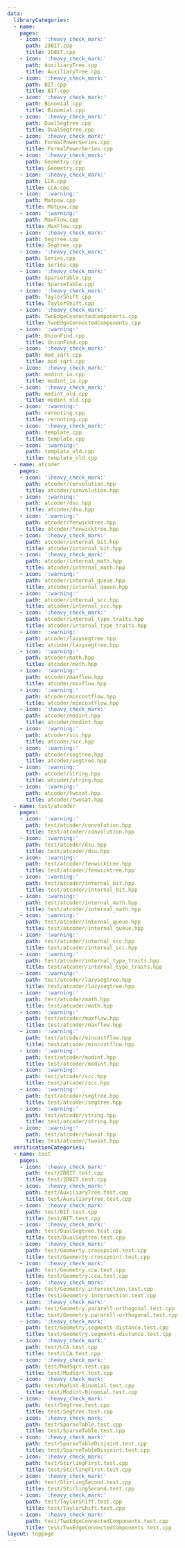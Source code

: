 ```yaml
---
data:
  libraryCategories:
  - name: .
    pages:
    - icon: ':heavy_check_mark:'
      path: 2DBIT.cpp
      title: 2DBIT.cpp
    - icon: ':heavy_check_mark:'
      path: AuxiliaryTree.cpp
      title: AuxiliaryTree.cpp
    - icon: ':heavy_check_mark:'
      path: BIT.cpp
      title: BIT.cpp
    - icon: ':heavy_check_mark:'
      path: Binomial.cpp
      title: Binomial.cpp
    - icon: ':heavy_check_mark:'
      path: DualSegtree.cpp
      title: DualSegtree.cpp
    - icon: ':heavy_check_mark:'
      path: FormalPowerSeries.cpp
      title: FormalPowerSeries.cpp
    - icon: ':heavy_check_mark:'
      path: Geometry.cpp
      title: Geometry.cpp
    - icon: ':heavy_check_mark:'
      path: LCA.cpp
      title: LCA.cpp
    - icon: ':warning:'
      path: Matpow.cpp
      title: Matpow.cpp
    - icon: ':warning:'
      path: MaxFlow.cpp
      title: MaxFlow.cpp
    - icon: ':heavy_check_mark:'
      path: Segtree.cpp
      title: Segtree.cpp
    - icon: ':heavy_check_mark:'
      path: Series.cpp
      title: Series.cpp
    - icon: ':heavy_check_mark:'
      path: SparseTable.cpp
      title: SparseTable.cpp
    - icon: ':heavy_check_mark:'
      path: TaylorShift.cpp
      title: TaylorShift.cpp
    - icon: ':heavy_check_mark:'
      path: TwoEdgeConnectedComponents.cpp
      title: TwoEdgeConnectedComponents.cpp
    - icon: ':warning:'
      path: UnionFind.cpp
      title: UnionFind.cpp
    - icon: ':heavy_check_mark:'
      path: mod_sqrt.cpp
      title: mod_sqrt.cpp
    - icon: ':heavy_check_mark:'
      path: modint_io.cpp
      title: modint_io.cpp
    - icon: ':heavy_check_mark:'
      path: modint_old.cpp
      title: modint_old.cpp
    - icon: ':warning:'
      path: rerooting.cpp
      title: rerooting.cpp
    - icon: ':heavy_check_mark:'
      path: template.cpp
      title: template.cpp
    - icon: ':warning:'
      path: template_old.cpp
      title: template_old.cpp
  - name: atcoder
    pages:
    - icon: ':heavy_check_mark:'
      path: atcoder/convolution.hpp
      title: atcoder/convolution.hpp
    - icon: ':warning:'
      path: atcoder/dsu.hpp
      title: atcoder/dsu.hpp
    - icon: ':warning:'
      path: atcoder/fenwicktree.hpp
      title: atcoder/fenwicktree.hpp
    - icon: ':heavy_check_mark:'
      path: atcoder/internal_bit.hpp
      title: atcoder/internal_bit.hpp
    - icon: ':heavy_check_mark:'
      path: atcoder/internal_math.hpp
      title: atcoder/internal_math.hpp
    - icon: ':warning:'
      path: atcoder/internal_queue.hpp
      title: atcoder/internal_queue.hpp
    - icon: ':warning:'
      path: atcoder/internal_scc.hpp
      title: atcoder/internal_scc.hpp
    - icon: ':heavy_check_mark:'
      path: atcoder/internal_type_traits.hpp
      title: atcoder/internal_type_traits.hpp
    - icon: ':warning:'
      path: atcoder/lazysegtree.hpp
      title: atcoder/lazysegtree.hpp
    - icon: ':warning:'
      path: atcoder/math.hpp
      title: atcoder/math.hpp
    - icon: ':warning:'
      path: atcoder/maxflow.hpp
      title: atcoder/maxflow.hpp
    - icon: ':warning:'
      path: atcoder/mincostflow.hpp
      title: atcoder/mincostflow.hpp
    - icon: ':heavy_check_mark:'
      path: atcoder/modint.hpp
      title: atcoder/modint.hpp
    - icon: ':warning:'
      path: atcoder/scc.hpp
      title: atcoder/scc.hpp
    - icon: ':warning:'
      path: atcoder/segtree.hpp
      title: atcoder/segtree.hpp
    - icon: ':warning:'
      path: atcoder/string.hpp
      title: atcoder/string.hpp
    - icon: ':warning:'
      path: atcoder/twosat.hpp
      title: atcoder/twosat.hpp
  - name: test/atcoder
    pages:
    - icon: ':warning:'
      path: test/atcoder/convolution.hpp
      title: test/atcoder/convolution.hpp
    - icon: ':warning:'
      path: test/atcoder/dsu.hpp
      title: test/atcoder/dsu.hpp
    - icon: ':warning:'
      path: test/atcoder/fenwicktree.hpp
      title: test/atcoder/fenwicktree.hpp
    - icon: ':warning:'
      path: test/atcoder/internal_bit.hpp
      title: test/atcoder/internal_bit.hpp
    - icon: ':warning:'
      path: test/atcoder/internal_math.hpp
      title: test/atcoder/internal_math.hpp
    - icon: ':warning:'
      path: test/atcoder/internal_queue.hpp
      title: test/atcoder/internal_queue.hpp
    - icon: ':warning:'
      path: test/atcoder/internal_scc.hpp
      title: test/atcoder/internal_scc.hpp
    - icon: ':warning:'
      path: test/atcoder/internal_type_traits.hpp
      title: test/atcoder/internal_type_traits.hpp
    - icon: ':warning:'
      path: test/atcoder/lazysegtree.hpp
      title: test/atcoder/lazysegtree.hpp
    - icon: ':warning:'
      path: test/atcoder/math.hpp
      title: test/atcoder/math.hpp
    - icon: ':warning:'
      path: test/atcoder/maxflow.hpp
      title: test/atcoder/maxflow.hpp
    - icon: ':warning:'
      path: test/atcoder/mincostflow.hpp
      title: test/atcoder/mincostflow.hpp
    - icon: ':warning:'
      path: test/atcoder/modint.hpp
      title: test/atcoder/modint.hpp
    - icon: ':warning:'
      path: test/atcoder/scc.hpp
      title: test/atcoder/scc.hpp
    - icon: ':warning:'
      path: test/atcoder/segtree.hpp
      title: test/atcoder/segtree.hpp
    - icon: ':warning:'
      path: test/atcoder/string.hpp
      title: test/atcoder/string.hpp
    - icon: ':warning:'
      path: test/atcoder/twosat.hpp
      title: test/atcoder/twosat.hpp
  verificationCategories:
  - name: test
    pages:
    - icon: ':heavy_check_mark:'
      path: test/2DBIT.test.cpp
      title: test/2DBIT.test.cpp
    - icon: ':heavy_check_mark:'
      path: test/AuxiliaryTree.test.cpp
      title: test/AuxiliaryTree.test.cpp
    - icon: ':heavy_check_mark:'
      path: test/BIT.test.cpp
      title: test/BIT.test.cpp
    - icon: ':heavy_check_mark:'
      path: test/DualSegtree.test.cpp
      title: test/DualSegtree.test.cpp
    - icon: ':heavy_check_mark:'
      path: test/Geomerty.crosspoint.test.cpp
      title: test/Geomerty.crosspoint.test.cpp
    - icon: ':heavy_check_mark:'
      path: test/Geometry.ccw.test.cpp
      title: test/Geometry.ccw.test.cpp
    - icon: ':heavy_check_mark:'
      path: test/Geometry.intersection.test.cpp
      title: test/Geometry.intersection.test.cpp
    - icon: ':heavy_check_mark:'
      path: test/Geometry.pararell-orthogonal.test.cpp
      title: test/Geometry.pararell-orthogonal.test.cpp
    - icon: ':heavy_check_mark:'
      path: test/Geometry.segments-distance.test.cpp
      title: test/Geometry.segments-distance.test.cpp
    - icon: ':heavy_check_mark:'
      path: test/LCA.test.cpp
      title: test/LCA.test.cpp
    - icon: ':heavy_check_mark:'
      path: test/ModSqrt.test.cpp
      title: test/ModSqrt.test.cpp
    - icon: ':heavy_check_mark:'
      path: test/Modint-Binomial.test.cpp
      title: test/Modint-Binomial.test.cpp
    - icon: ':heavy_check_mark:'
      path: test/Segtree.test.cpp
      title: test/Segtree.test.cpp
    - icon: ':heavy_check_mark:'
      path: test/SparseTable.test.cpp
      title: test/SparseTable.test.cpp
    - icon: ':heavy_check_mark:'
      path: test/SparseTableDisjoint.test.cpp
      title: test/SparseTableDisjoint.test.cpp
    - icon: ':heavy_check_mark:'
      path: test/StirlingFirst.test.cpp
      title: test/StirlingFirst.test.cpp
    - icon: ':heavy_check_mark:'
      path: test/StirlingSecond.test.cpp
      title: test/StirlingSecond.test.cpp
    - icon: ':heavy_check_mark:'
      path: test/TaylorShift.test.cpp
      title: test/TaylorShift.test.cpp
    - icon: ':heavy_check_mark:'
      path: test/TwoEdgeConnectedComponents.test.cpp
      title: test/TwoEdgeConnectedComponents.test.cpp
layout: toppage
---
```


